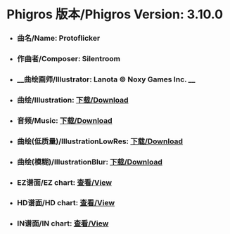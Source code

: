 
# Phigros 版本/Phigros Version:  3.10.0

- ### __曲名/Name:  Protoflicker__

- ### __作曲者/Composer:  Silentroom__

- ### __曲绘画师/Illustrator:  Lanota © Noxy Games Inc. __

- ### __曲绘/Illustration:  [下载/Download](https://github.com/Po6647A/PAR/releases/download/3.10.0/1004.png)__

- ### __音频/Music:  [下载/Download](https://github.com/Po6647A/PAR/releases/download/3.10.0/1780.ogg)__

- ### __曲绘(低质量)/IllustrationLowRes:  [下载/Download](https://github.com/Po6647A/PAR/releases/download/3.10.0/1496.png)__

- ### __曲绘(模糊)/IllustrationBlur:  [下载/Download](https://github.com/Po6647A/PAR/releases/download/3.10.0/1250.png)__


- ### __EZ谱面/EZ chart:  [查看/View](./EZ.json/index.html)__

- ### __HD谱面/HD chart:  [查看/View](./HD.json/index.html)__

- ### __IN谱面/IN chart:  [查看/View](./IN.json/index.html)__
